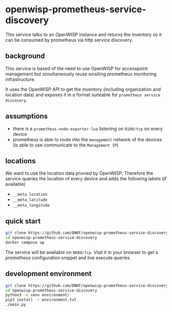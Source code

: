openwisp-prometheus-service-discovery
=====================================

This service talks to an OpenWISP instance and returns the inventory so it can be consumed by prometheus via http service discovery.

background
----------

This service is based of the need to use OpenWISP for accesspoint management but simultaneously reuse exisiting prometheus monitoring infrastructure.

It uses the OpenWISP API to get the inventory (including organization and location data) and exposes it in a format suiteable for `prometheus service discovery`.

assumptions
-----------

* there is a `prometheus-node-exporter-lua` listening on `9100/tcp` on every device
* prometheus is able to route into the `management` network of the devices (is able to use communicate to the `Management IP`)

locations
----------

We want to use the location data provied by OpenWISP.
Therefore the service queries the location of every device and adds the following labels (if available)

* `__meta_location`
* `__meta_latitude`
* `__meta_longitude`

quick start
-----------

```sh
git clone https://github.com/ONKF/openwisp-prometheus-service-discovery
cd openwisp-prometheus-service-discovery
docker compose up
```

The service will be available on `8080/tcp`. Visit it in your browser to get a prometheus configuration snippet and live execute queries.

development environment
-----------------------

```sh
git clone https://github.com/ONKF/openwisp-prometheus-service-discovery
cd openwisp-prometheus-service-discovery
python3 -m venv environment/
pip3 install -r environment.txt
./main.py
```